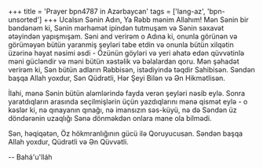 +++
title = 'Prayer bpn4787 in Azərbaycan'
tags = ['lang-az', 'bpn-unsorted']
+++
Ucalsın Sənin Adın, Ya Rəbb mənim Allahım! Mən Sənin bir bəndənəm ki, Sənin mərhəmət ipindən tutmuşam və Sənin səxavət ətəyindən yapışmışam. Səni and verirəm o Adına ki, onunla görünən və görüməyən bütün yaranmiş şeyləri tabe etdin və onunla bütün xilqətin üzərinə həyat nəsimi əsdi - Özünün göyləri və yeri əhatə edən qüvvətinlə məni gücləndir və məni bütün xəstəlik və bəlalardan qoru. Mən şəhadət verirəm ki, Sən bütün adların Rəbbisən, istədiyində təqdir Sahibisən. Səndən başqa Allah yoxdur, Sən Qüdrətli, Hər Şeyi Bilən və Ən Hikmətlisən.

İlahi, mənə Sənin bütün aləmlərində fayda verən şeyləri nəsib eylə. Sonra yaratdıqların arasında seçilmişlərin üçün yazdıqlarını mənə qismət eylə - o kəslər ki, nə qınayanın qınağı, nə imansızın səs-küyü, nə də Səndən üz döndərənin uzaqlığı Sənə dönməkdən onlara mane ola bilmədi.

Sən, həqiqətən, Öz hökmranlığının gücü ilə Qoruyucusan. Səndən başqa Allah yoxdur, Qüdrətli və Ən Qüvvətli.

-- Bahá'u'lláh
